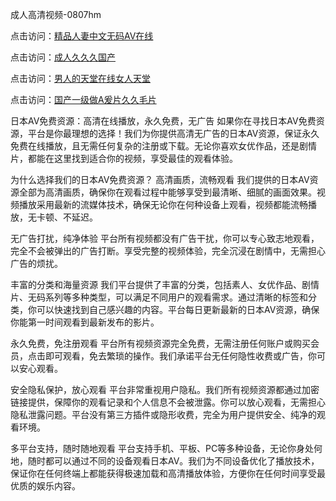 成人高清视频-0807hm

点击访问：<a href="https://heiliaozj3tjd.pages.dev">精品人妻中文无码AV在线</a>

点击访问：<a href="https://heiliaoxwd5i8.pages.dev">成人久久久国产</a>

点击访问：<a href="https://heiliaozj3tjd.pages.dev">男人的天堂在线女人天堂</a>

点击访问：<a href="https://heiliaoxqkkct.pages.dev">国产一级做A爰片久久毛片</a>

日本AV免费资源：高清在线播放，永久免费，无广告
如果你在寻找日本AV免费资源，平台是你最理想的选择！我们为你提供高清无广告的日本AV资源，保证永久免费在线播放，且无需任何复杂的注册或下载。无论你喜欢女优作品，还是剧情片，都能在这里找到适合你的视频，享受最佳的观看体验。

为什么选择我们的日本AV免费资源？
高清画质，流畅观看
我们提供的日本AV资源全部为高清画质，确保你在观看过程中能够享受到最清晰、细腻的画面效果。视频播放采用最新的流媒体技术，确保无论你在何种设备上观看，视频都能流畅播放，无卡顿、不延迟。

无广告打扰，纯净体验
平台所有视频都没有广告干扰，你可以专心致志地观看，完全不会被弹出的广告打断。享受完整的视频体验，完全沉浸在剧情中，无需担心广告的烦扰。

丰富的分类和海量资源
我们平台提供了丰富的分类，包括素人、女优作品、剧情片、无码系列等多种类型，可以满足不同用户的观看需求。通过清晰的标签和分类，你可以快速找到自己感兴趣的内容。平台每日更新最新的日本AV资源，确保你能第一时间观看到最新发布的影片。

永久免费，免注册观看
平台所有视频资源完全免费，无需注册任何账户或购买会员，点击即可观看，免去繁琐的操作。我们承诺平台无任何隐性收费或广告，你可以安心观看。

安全隐私保护，放心观看
平台非常重视用户隐私。我们所有视频资源都通过加密链接提供，保障你的观看记录和个人信息不会被泄露。你可以放心观看，无需担心隐私泄露问题。平台没有第三方插件或隐形收费，完全为用户提供安全、纯净的观看环境。

多平台支持，随时随地观看
平台支持手机、平板、PC等多种设备，无论你身处何地，随时都可以通过不同的设备观看日本AV。我们为不同设备优化了播放技术，保证你在任何终端上都能获得极速加载和高清播放体验，方便你在任何时间享受最优质的娱乐内容。


<span style="display:none;">[Canonical link](）</span>
